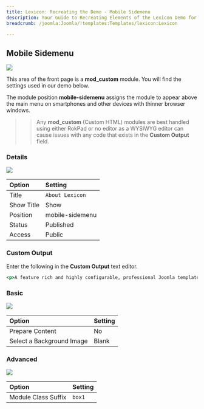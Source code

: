 ```yaml
---
title: Lexicon: Recreating the Demo - Mobile Sidemenu
description: Your Guide to Recreating Elements of the Lexicon Demo for Joomla
breadcrumb: /joomla:Joomla/!templates:Templates/lexicon:Lexicon

---
```


Mobile Sidemenu
-----

![][demo]

This area of the front page is a **mod_custom** module. You will find the settings used in our demo below.

The module position **mobile-sidemenu** assigns the module to appear above the main menu on smartphones and other devices with thinner browser windows.

>> Any **mod_custom** (Custom HTML) modules are best handled using either RokPad or no editor as a WYSIWYG editor can cause issues with any code that exists in the **Custom Output** field.

### Details

![][demo2]

| Option     | Setting          |  
| :--------- | :--------------- |  
| Title      | `About Lexicon`  |  
| Show Title | Show             |  
| Position   | mobile-sidemenu  |  
| Status     | Published        |  
| Access     | Public           |  

### Custom Output

Enter the following in the **Custom Output** text editor.

~~~ .html
<p>A feature rich and highly configurable, professional Joomla template.</p>
~~~

### Basic

![][demo3]

| Option                    | Setting |  
| :------------------------ | :------ |  
| Prepare Content           | No      |  
| Select a Background Image | Blank   |

### Advanced

![][demo4]

| Option              | Setting |  
| :------------------ | :------ |  
| Module Class Suffix | `box1`  |  

[demo]: assets/mobilemenu.jpeg
[demo2]: assets/mobilemenu_1.jpeg
[demo3]: assets/mobilemenu_2.jpeg
[demo4]: assets/mobilemenu_3.jpeg
